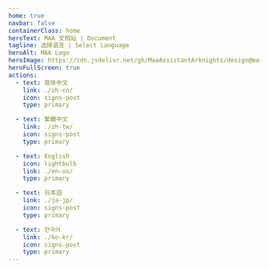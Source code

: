 ```yaml
---
home: true
navbar: false
containerClass: home
heroText: MAA 文档站 | Document
tagline: 选择语言 | Select Language
heroAlt: MAA Logo
heroImage: https://cdn.jsdelivr.net/gh/MaaAssistantArknights/design@main/logo/maa-logo_512x512.png
heroFullScreen: true
actions:
  - text: 简体中文
    link: ./zh-cn/
    icon: signs-post
    type: primary

  - text: 繁體中文
    link: ./zh-tw/
    icon: signs-post
    type: primary

  - text: English
    icon: lightbulb
    link: ./en-us/
    type: primary

  - text: 日本語
    link: ./ja-jp/
    icon: signs-post
    type: primary

  - text: 한국어
    link: ./ko-kr/
    icon: signs-post
    type: primary
---
```

